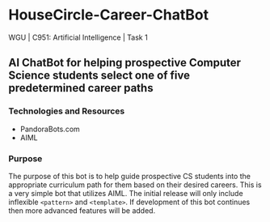 # HouseCircle-Career-ChatBot

WGU | C951: Artificial Intelligence | Task 1

## AI ChatBot for helping prospective Computer Science students select one of five predetermined career paths

### Technologies and Resources

- PandoraBots.com
- AIML

### Purpose

The purpose of this bot is to help guide prospective CS students into the appropriate curriculum path for them based on their desired careers. This is a very simple bot that utilizes AIML. The initial release will only include inflexible `<pattern>` and `<template>`. If development of this bot continues then more advanced features will be added.
